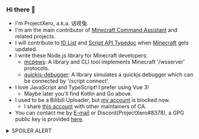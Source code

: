 ### Hi there 👋

- I'm ProjectXero, a.k.a. 话唠兔.
- I'm am the main contributor of [Minecraft Command Assistant](https://github.com/XeroAlpha/CA) and related projects.
- I will contribute to [ID List](https://github.com/XeroAlpha/caidlist) and [Script API Typedoc](https://github.com/XeroAlpha/sapi-typedoc) when [Minecraft](https://play.google.com/store/apps/details?id=com.mojang.minecraftpe) gets updated.
- I write these Node.js library for Minecraft developers:
	- [mcpews](https://www.npmjs.com/package/mcpews): A library and CLI tool implements Minecraft '/wsserver' protocols.
	- [quickjs-debugger](https://www.npmjs.com/package/quickjs-debugger): A library simulates a quickjs debugger which can be connected by '/script connect'.
- I love JavaScript and TypeScript! I prefer using Vue 3!
	- Maybe later you'll find Kotlin and Go above.
- I used to be a Bilibili Uploader, but [my account](https://space.bilibili.com/76999418/) is blocked now.
	- I share [this account](https://space.bilibili.com/3493091245820646/) with other maintainers of CA.
- You can contact me by [E-mail](mailto:projectxero@163.com) or Discord(ProjectXero#8378), a GPG public key is provided [here](./gpg.2023.asc).

<details><summary>SPOILER ALERT</summary>

### Another me in ACG
- Active user of [TSDM](https://www.tsdm39.com/). Invitation([user homepage](https://www.tsdm39.com/home.php?mod=space&uid=1853920)) is always welcome.
- Member of [天使动漫新闻社](https://space.bilibili.com/1426828120). Working as translator, lyric translator, subtitle synchronizer and video publisher.
	- [AssVideoGenerator](https://github.com/XeroAlpha/AssVideoGenerator): It generates video from subtitle metadata.
	- [aegisub-scripts](https://github.com/XeroAlpha/aegisub-scripts): Some aegisub scripts which helps developing subtitle effects.
- Prefer jazz. Favorite song is [不可思議のカルテ](https://ao-buta.com/music/ed.html).
- Sometimes listen to voice works or ASMR.
- Currently playing [Arknights](https://ak.hypergryph.com/), [Genshin Impact](https://ys.mihoyo.com/), [Princess Connect! Re:Dive](https://game.bilibili.com/pcr/) and [Honkai: Star Rail](https://sr.mihoyo.com/).
</details>